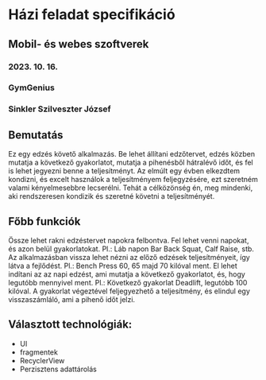 # Házi feladat specifikáció

## Mobil- és webes szoftverek
### 2023. 10. 16.
### GymGenius
### Sinkler Szilveszter József

## Bemutatás

Ez egy edzés követő alkalmazás.
Be lehet állítani edzőtervet, edzés közben mutatja a következő gyakorlatot, mutatja a pihenésből hátralévő időt, és fel is lehet jegyezni benne a teljesítményt.
Az elmúlt egy évben elkezdtem kondizni, és excelt használok a teljesítményem feljegyzésére, ezt szeretném valami kényelmesebbre lecserélni.
Tehát a célközönség én, meg mindenki, aki rendszeresen kondizik és szeretné követni a teljesítményét.

## Főbb funkciók

Össze lehet rakni edzéstervet napokra felbontva. Fel lehet venni napokat, és azon belül gyakorlatokat. Pl.: Láb napon Bar Back Squat, Calf Raise, stb.
Az alkalmazásban vissza lehet nézni az előző edzések teljesítményeit, így látva a fejlődést. Pl.: Bench Press 60, 65 majd 70 kilóval ment.
El lehet indítani az az napi edzést, ami mutatja a következő gyakorlatot, és, hogy legutóbb mennyivel ment. Pl.: Következő gyakorlat Deadlift, legutóbb 100 kilóval.
A gyakorlat végeztével feljegyezhető a teljesítmény, és elindul egy visszaszámláló, ami a pihenő időt jelzi.

## Választott technológiák:

- UI
- fragmentek
- RecyclerView
- Perzisztens adattárolás
